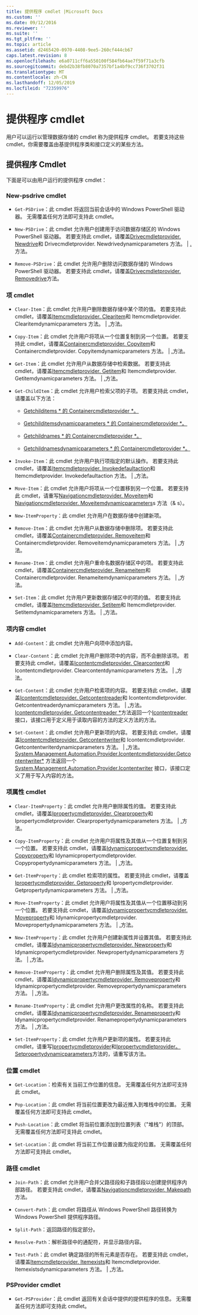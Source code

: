 ```yaml
---
title: 提供程序 cmdlet |Microsoft Docs
ms.custom: ''
ms.date: 09/12/2016
ms.reviewer: ''
ms.suite: ''
ms.tgt_pltfrm: ''
ms.topic: article
ms.assetid: d2465420-0970-4408-9ee5-260cf444cb67
caps.latest.revision: 8
ms.openlocfilehash: e6a0711cff6a550100f584fb64ae7f59f71a3cfb
ms.sourcegitcommit: debd2b38fb8070a7357bf1a4bf9cc736f3702f31
ms.translationtype: MT
ms.contentlocale: zh-CN
ms.lasthandoff: 12/05/2019
ms.locfileid: "72359976"
---
```

# <a name="provider-cmdlets"></a>提供程序 cmdlet

用户可以运行以管理数据存储的 cmdlet 称为提供程序 cmdlet。 若要支持这些 cmdlet，你需要覆盖由基提供程序类和接口定义的某些方法。

## <a name="provider-cmdlets"></a>提供程序 Cmdlet

下面是可以由用户运行的提供程序 cmdlet：

### <a name="psdrive-cmdlets"></a>New-psdrive cmdlet

- `Get-PSDrive`：此 cmdlet 将返回当前会话中的 Windows PowerShell 驱动器。 无需覆盖任何方法即可支持此 cmdlet。

- `New-PSDrive`：此 cmdlet 允许用户创建用于访问数据存储区的 Windows PowerShell 驱动器。 若要支持此 cmdlet，请覆盖[Drivecmdletprovider. Newdrive](/dotnet/api/System.Management.Automation.Provider.DriveCmdletProvider.NewDrive)和 Drivecmdletprovider. Newdrivedynamicparameters 方法。 | [.](/dotnet/api/System.Management.Automation.Provider.DriveCmdletProvider.NewDriveDynamicParameters)方法。

- `Remove-PSDrive`：此 cmdlet 允许用户删除访问数据存储的 Windows PowerShell 驱动器。 若要支持此 cmdlet，请覆盖[Drivecmdletprovider. Removedrive](/dotnet/api/System.Management.Automation.Provider.DriveCmdletProvider.RemoveDrive)方法。

### <a name="item-cmdlets"></a>项 cmdlet

- `Clear-Item`：此 cmdlet 允许用户删除数据存储中某个项的值。 若要支持此 cmdlet，请覆盖[Itemcmdletprovider. Clearitem](/dotnet/api/System.Management.Automation.Provider.ItemCmdletProvider.ClearItem)和 Itemcmdletprovider. Clearitemdynamicparameters 方法。 | [.](/dotnet/api/System.Management.Automation.Provider.ItemCmdletProvider.ClearItemDynamicParameters)方法。

- `Copy-Item`：此 cmdlet 允许用户将项从一个位置复制到另一个位置。 若要支持此 cmdlet，请覆盖[Containercmdletprovider. Copyitem](/dotnet/api/System.Management.Automation.Provider.ContainerCmdletProvider.CopyItem)和 Containercmdletprovider. Copyitemdynamicparameters 方法。 | [.](/dotnet/api/System.Management.Automation.Provider.ContainerCmdletProvider.CopyItemDynamicParameters)方法。

- `Get-Item`：此 cmdlet 允许用户从数据存储中检索数据。 若要支持此 cmdlet，请覆盖[Itemcmdletprovider. Getitem](/dotnet/api/System.Management.Automation.Provider.ItemCmdletProvider.GetItem)和 Itemcmdletprovider. Getitemdynamicparameters 方法。 | [.](/dotnet/api/System.Management.Automation.Provider.ItemCmdletProvider.GetItemDynamicParameters)方法。

- `Get-ChildItem`：此 cmdlet 允许用户检索父项的子项。 若要支持此 cmdlet，请覆盖以下方法：

  - [Getchilditems * 的 Containercmdletprovider *。](/dotnet/api/System.Management.Automation.Provider.ContainerCmdletProvider.GetChildItems)

  - [Getchilditemsdynamicparameters * 的 Containercmdletprovider *。](/dotnet/api/System.Management.Automation.Provider.ContainerCmdletProvider.GetChildItemsDynamicParameters)

  - [Getchildnames * 的 Containercmdletprovider *。](/dotnet/api/System.Management.Automation.Provider.ContainerCmdletProvider.GetChildNames)

  - [Getchildnamesdynamicparameters * 的 Containercmdletprovider *。](/dotnet/api/System.Management.Automation.Provider.ContainerCmdletProvider.GetChildNamesDynamicParameters)

- `Invoke-Item`：此 cmdlet 允许用户执行项指定的默认操作。 若要支持此 cmdlet，请覆盖[Itemcmdletprovider. Invokedefaultaction](/dotnet/api/System.Management.Automation.Provider.ItemCmdletProvider.InvokeDefaultAction)和 Itemcmdletprovider. Invokedefaultaction 方法。 | [.](/dotnet/api/System.Management.Automation.Provider.ItemCmdletProvider.InvokeDefaultAction)方法。

- `Move-Item`：此 cmdlet 允许用户将项从一个位置移到另一个位置。 若要支持此 cmdlet，请重写[Navigationcmdletprovider. Moveitem](/dotnet/api/System.Management.Automation.Provider.NavigationCmdletProvider.MoveItem)和[Navigationcmdletprovider. Moveitemdynamicparameters](/dotnet/api/System.Management.Automation.Provider.NavigationCmdletProvider.MoveItemDynamicParameters)s 方法（& s）。

- `New-ItemProperty`：此 cmdlet 允许用户在数据存储中创建新项。

- `Remove-Item`：此 cmdlet 允许用户从数据存储中删除项。 若要支持此 cmdlet，请覆盖[Containercmdletprovider. Removeitem](/dotnet/api/System.Management.Automation.Provider.ContainerCmdletProvider.RemoveItem)和 Containercmdletprovider. Removeitemdynamicparameters 方法。 | [.](/dotnet/api/System.Management.Automation.Provider.ContainerCmdletProvider.RemoveItemDynamicParameters)方法。

- `Rename-Item`：此 cmdlet 允许用户重命名数据存储区中的项。 若要支持此 cmdlet，请覆盖[Containercmdletprovider. Renameitem](/dotnet/api/System.Management.Automation.Provider.ContainerCmdletProvider.RenameItem)和 Containercmdletprovider. Renameitemdynamicparameters 方法。 | [.](/dotnet/api/System.Management.Automation.Provider.ContainerCmdletProvider.RenameItemDynamicParameters)方法。

- `Set-Item`：此 cmdlet 允许用户更新数据存储区中的项的值。 若要支持此 cmdlet，请覆盖[Itemcmdletprovider. Setitem](/dotnet/api/System.Management.Automation.Provider.ItemCmdletProvider.SetItem)和 Itemcmdletprovider. Setitemdynamicparameters 方法。 | [.](/dotnet/api/System.Management.Automation.Provider.ItemCmdletProvider.SetItemDynamicParameters)方法。

### <a name="item-content-cmdlets"></a>项内容 cmdlet

- `Add-Content`：此 cmdlet 允许用户向项中添加内容。

- `Clear-Content`：此 cmdlet 允许用户删除项中的内容，而不会删除该项。 若要支持此 cmdlet，请覆盖[Icontentcmdletprovider. Clearcontent](/dotnet/api/System.Management.Automation.Provider.IContentCmdletProvider.ClearContent)和 Icontentcmdletprovider. Clearcontentdynamicparameters 方法。 | [.](/dotnet/api/System.Management.Automation.Provider.IContentCmdletProvider.ClearContentDynamicParameters)方法。

- `Get-Content`：此 cmdlet 允许用户检索项的内容。 若要支持此 cmdlet，请覆盖[Icontentcmdletprovider. Getcontentreader](/dotnet/api/System.Management.Automation.Provider.IContentCmdletProvider.GetContentReader)和 Icontentcmdletprovider. Getcontentreaderdynamicparameters 方法。 | [.](/dotnet/api/System.Management.Automation.Provider.IContentCmdletProvider.GetContentReaderDynamicParameters)方法。 [Icontentcmdletprovider. Getcontentreader *](/dotnet/api/System.Management.Automation.Provider.IContentCmdletProvider.GetContentReader)方法返回一个[Icontentreader](/dotnet/api/System.Management.Automation.Provider.IContentReader)接口，该接口用于定义用于读取内容的方法的定义方法的方法。

- `Set-Content`：此 cmdlet 允许用户更新项的内容。 若要支持此 cmdlet，请覆盖[Icontentcmdletprovider. Getcontentwriter](/dotnet/api/System.Management.Automation.Provider.IContentCmdletProvider.GetContentWriter)和 Icontentcmdletprovider. Getcontentwriterdynamicparameters 方法。 | [.](/dotnet/api/System.Management.Automation.Provider.IContentCmdletProvider.GetContentWriterDynamicParameters)方法。 [System.Management.Automation.Provider.Icontentcmdletprovider.Getcontentwriter*](/dotnet/api/System.Management.Automation.Provider.IContentCmdletProvider.GetContentWriter) 方法返回一个 [System.Management.Automation.Provider.Icontentwriter](/dotnet/api/System.Management.Automation.Provider.IContentWriter) 接口，该接口定义了用于写入内容的方法。

### <a name="item-property-cmdlets"></a>项属性 cmdlet

- `Clear-ItemProperty`：此 cmdlet 允许用户删除属性的值。 若要支持此 cmdlet，请覆盖[Ipropertycmdletprovider. Clearproperty](/dotnet/api/System.Management.Automation.Provider.IPropertyCmdletProvider.ClearProperty)和 Ipropertycmdletprovider. Clearpropertydynamicparameters 方法。 | [.](/dotnet/api/System.Management.Automation.Provider.IPropertyCmdletProvider.ClearPropertyDynamicParameters)方法。

- `Copy-ItemProperty`：此 cmdlet 允许用户将属性及其值从一个位置复制到另一个位置。 若要支持此 cmdlet，请覆盖[Idynamicpropertycmdletprovider. Copyproperty](/dotnet/api/System.Management.Automation.Provider.IDynamicPropertyCmdletProvider.CopyProperty)和 Idynamicpropertycmdletprovider. Copypropertydynamicparameters 方法。 | [.](/dotnet/api/System.Management.Automation.Provider.IDynamicPropertyCmdletProvider.CopyPropertyDynamicParameters)方法。

- `Get-ItemProperty`：此 cmdlet 检索项的属性。 若要支持此 cmdlet，请覆盖[Ipropertycmdletprovider. Getproperty](/dotnet/api/System.Management.Automation.Provider.IPropertyCmdletProvider.GetProperty)和 Ipropertycmdletprovider. Getpropertydynamicparameters 方法。 | [.](/dotnet/api/System.Management.Automation.Provider.IPropertyCmdletProvider.GetPropertyDynamicParameters)方法。

- `Move-ItemProperty`：此 cmdlet 允许用户将属性及其值从一个位置移动到另一个位置。 若要支持此 cmdlet，请覆盖[Idynamicpropertycmdletprovider. Moveproperty](/dotnet/api/System.Management.Automation.Provider.IDynamicPropertyCmdletProvider.MoveProperty)和 Idynamicpropertycmdletprovider. Movepropertydynamicparameters 方法。 | [.](/dotnet/api/System.Management.Automation.Provider.IDynamicPropertyCmdletProvider.MovePropertyDynamicParameters)方法。

- `New-ItemProperty`：此 cmdlet 允许用户创建新属性并设置其值。 若要支持此 cmdlet，请覆盖[Idynamicpropertycmdletprovider. Newproperty](/dotnet/api/System.Management.Automation.Provider.IDynamicPropertyCmdletProvider.NewProperty)和 Idynamicpropertycmdletprovider. Newpropertydynamicparameters 方法。 | [.](/dotnet/api/System.Management.Automation.Provider.IDynamicPropertyCmdletProvider.NewPropertyDynamicParameters)方法。

- `Remove-ItemProperty`：此 cmdlet 允许用户删除属性及其值。 若要支持此 cmdlet，请覆盖[Idynamicpropertycmdletprovider. Removeproperty](/dotnet/api/System.Management.Automation.Provider.IDynamicPropertyCmdletProvider.RemoveProperty)和 Idynamicpropertycmdletprovider. Removepropertydynamicparameters 方法。 | [.](/dotnet/api/System.Management.Automation.Provider.IDynamicPropertyCmdletProvider.RemovePropertyDynamicParameters)方法。

- `Rename-ItemProperty`：此 cmdlet 允许用户更改属性的名称。 若要支持此 cmdlet，请覆盖[Idynamicpropertycmdletprovider. Renameproperty](/dotnet/api/System.Management.Automation.Provider.IDynamicPropertyCmdletProvider.RenameProperty)和 Idynamicpropertycmdletprovider. Renamepropertydynamicparameters 方法。 | [.](/dotnet/api/System.Management.Automation.Provider.IDynamicPropertyCmdletProvider.RenamePropertyDynamicParameters)方法。

- `Set-ItemProperty`：此 cmdlet 允许用户更新项的属性。 若要支持此 cmdlet，请重写[Ipropertycmdletprovider](/dotnet/api/System.Management.Automation.Provider.IPropertyCmdletProvider.SetProperty)和[Ipropertycmdletprovider。 Setpropertydynamicparameters](/dotnet/api/System.Management.Automation.Provider.IPropertyCmdletProvider.SetPropertyDynamicParameters)方法的，请重写该方法。

### <a name="location-cmdlets"></a>位置 cmdlet

- `Get-Location`：检索有关当前工作位置的信息。 无需覆盖任何方法即可支持此 cmdlet。

- `Pop-Location`：此 cmdlet 将当前位置更改为最近推入到堆栈中的位置。 无需覆盖任何方法即可支持此 cmdlet。

- `Push-Location`：此 cmdlet 将当前位置添加到位置列表（"堆栈"）的顶部。 无需覆盖任何方法即可支持此 cmdlet。

- `Set-Location`：此 cmdlet 将当前工作位置设置为指定的位置。 无需覆盖任何方法即可支持此 cmdlet。

### <a name="path-cmdlets"></a>路径 cmdlet

- `Join-Path`：此 cmdlet 允许用户合并父路径段和子路径段以创建提供程序内部路径。 若要支持此 cmdlet，请覆盖[Navigationcmdletprovider. Makepath](/dotnet/api/System.Management.Automation.Provider.NavigationCmdletProvider.MakePath)方法。

- `Convert-Path`：此 cmdlet 将路径从 Windows PowerShell 路径转换为 Windows PowerShell 提供程序路径。

- `Split-Path`：返回路径的指定部分。

- `Resolve-Path`：解析路径中的通配符，并显示路径内容。

- `Test-Path`：此 cmdlet 确定路径的所有元素是否存在。 若要支持此 cmdlet，请覆盖[Itemcmdletprovider. Itemexists](/dotnet/api/System.Management.Automation.Provider.ItemCmdletProvider.ItemExists)和 Itemcmdletprovider. Itemexistsdynamicparameters 方法。 | [.](/dotnet/api/System.Management.Automation.Provider.ItemCmdletProvider.ItemExistsDynamicParameters)方法。

### <a name="psprovider-cmdlets"></a>PSProvider cmdlet

- `Get-PSProvider`：此 cmdlet 返回有关会话中提供的提供程序的信息。 无需覆盖任何方法即可支持此 cmdlet。